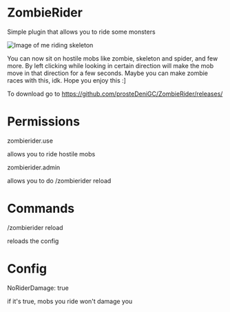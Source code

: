 # ZombieRider
Simple plugin that allows you to ride some monsters

![Image of me riding skeleton](https://i.imgur.com/9MxlRgG.jpg)

You can now sit on hostile mobs like zombie, skeleton and spider, and few more. By left clicking while looking in certain direction will make the mob move in that direction for a few seconds. Maybe you can make zombie races with this, idk. Hope you enjoy this :]

To download go to https://github.com/prosteDeniGC/ZombieRider/releases/

# Permissions

zombierider.use

allows you to ride hostile mobs

zombierider.admin

allows you to do /zombierider reload

# Commands

/zombierider reload

reloads the config

# Config

NoRiderDamage: true

if it's true, mobs you ride won't damage you
